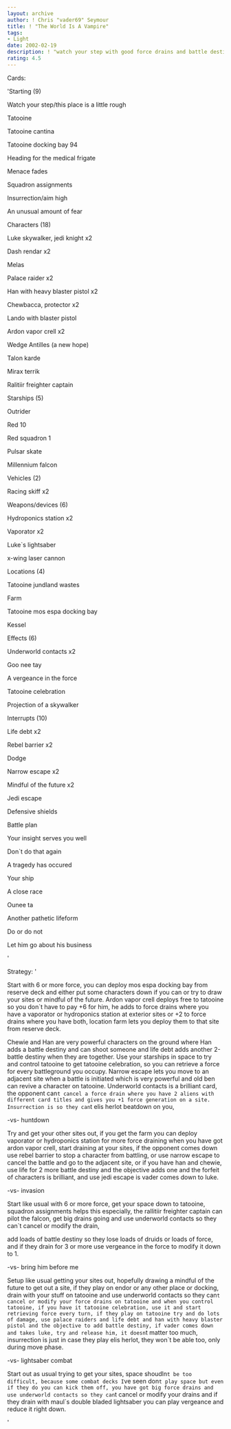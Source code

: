 ```yaml
---
layout: archive
author: ! Chris "vader69" Seymour
title: ! "The World Is A Vampire"
tags:
- Light
date: 2002-02-19
description: ! "watch your step with good force drains and battle destiny and retrieving with tatooine celebration."
rating: 4.5
---
```

Cards: 

'Starting (9)

Watch your step/this place is a little rough

Tatooine

Tatooine cantina

Tatooine docking bay 94

Heading for the medical frigate

Menace fades

Squadron assignments

Insurrection/aim high

An unusual amount of fear 


Characters (18)

Luke skywalker, jedi knight x2

Dash rendar x2

Melas

Palace raider x2

Han with heavy blaster pistol x2

Chewbacca, protector x2

Lando with blaster pistol

Ardon vapor crell x2

Wedge Antilles (a new hope)

Talon karde

Mirax terrik

Ralitiir freighter captain


Starships (5)

Outrider

Red 10

Red squadron 1

Pulsar skate

Millennium falcon


Vehicles (2)

Racing skiff x2


Weapons/devices (6)

Hydroponics station x2

Vaporator x2

Luke`s lightsaber

x-wing laser cannon


Locations (4)

Tatooine jundland wastes

Farm

Tatooine mos espa docking bay

Kessel


Effects (6)

Underworld contacts x2 

Goo nee tay 

A vergeance in the force

Tatooine celebration

Projection of a skywalker


Interrupts (10)

Life debt x2

Rebel barrier x2

Dodge

Narrow escape x2

Mindful of the future x2

Jedi escape


Defensive shields

Battle plan

Your insight serves you well

Don`t do that again

A tragedy has occured

Your ship

A close race

Ounee ta

Another pathetic lifeform

Do or do not

Let him go about his business


'

Strategy: '

Start with 6 or more force, you can deploy mos espa docking bay from reserve deck and either put some characters down if you can or try to draw your sites or mindful of the future. Ardon vapor crell deploys free to tatooine so you don`t have to pay +6 for him, he adds to force drains where you have a vaporator or hydroponics station at exterior sites or +2 to force drains where you have both, location farm lets you deploy them to that site from reserve deck. 


Chewie and Han are very powerful characters on the ground where Han adds a battle destiny and can shoot someone and life debt adds another 2-battle destiny when they are together. Use your starships in space to try and control tatooine to get tatooine celebration, so you can retrieve a force for every battleground you occupy. Narrow escape lets you move to an adjacent site when a battle is initiated which is very powerful and old ben can revive a character on tatooine. Underworld contacts is a brilliant card, the opponent can`t cancel a force drain where you have 2 aliens with different card titles and gives you +1 force generation on a site. Insurrection is so they can`t elis herlot beatdown on you, 


-vs- huntdown

 Try and get your other sites out, if you get the farm you can deploy vaporator or hydroponics station for more force draining when you have got ardon vapor crell, start draining at your sites, if the opponent comes down use rebel barrier to stop a character from battling, or use narrow escape to cancel the battle and go to the adjacent site, or if you have han and chewie, use life for 2 more battle destiny and the objective adds one and the forfeit of characters is brilliant, and use jedi escape is vader comes down to luke.


-vs- invasion

Start like usual with 6 or more force, get your space down to tatooine, squadron assignments helps this especially, the rallitiir freighter captain can pilot the falcon, get big drains going and use underworld contacts so they can`t cancel or modify the drain, 

add loads of battle destiny so they lose loads of druids or loads of force, and if they drain for 3 or more use vergeance in the force to modify it down to 1.


-vs- bring him before me

Setup like usual getting your sites out, hopefully drawing a mindful of the future to get out a site, if they play on endor or any other place or docking, drain with your stuff on tatooine and use underworld contacts so they can`t cancel or modify your force drains on tatooine and when you control tatooine, if you have it tatooine celebration, use it and start retrieving force every turn, if they play on tatooine try and do lots of damage, use palace raiders and life debt and han with heavy blaster pistol and the objective to add battle destiny, if vader comes down and takes luke, try and release him, it doesn`t matter too much, insurrection is just in case they play elis herlot, they won`t be able too, only during move phase.


-vs- lightsaber combat

Start out as usual trying to get your sites, space shoudln`t be too difficult, because some combat decks I`ve seen don`t play space but even if they do you can kick them off, you have got big force drains and use underworld contacts so they can`t cancel or modify your drains and if they drain with maul`s double bladed lightsaber you can play vergeance and reduce it right down.


















'